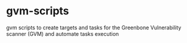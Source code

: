 # gvm-scripts
gvm scripts to create targets and tasks for the Greenbone Vulnerability scanner (GVM) and automate tasks execution
